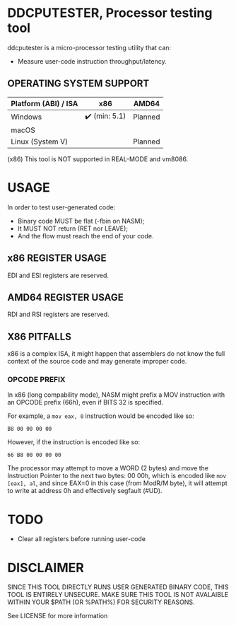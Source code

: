 # DDCPUTESTER, Processor testing tool

ddcputester is a micro-processor testing utility that can:
 - Measure user-code instruction throughput/latency.

## OPERATING SYSTEM SUPPORT

| Platform (ABI) / ISA | x86 | AMD64 |
|---|---|---|
| Windows | ✔️ (min: 5.1) | Planned |
| macOS | | |
| Linux (System V) | | Planned |

(x86) This tool is NOT supported in REAL-MODE and vm8086.

# USAGE

In order to test user-generated code:
- Binary code MUST be flat (-fbin on NASM);
- It MUST NOT return (RET nor LEAVE);
- And the flow must reach the end of your code.

## x86 REGISTER USAGE

EDI and ESI registers are reserved.

## AMD64 REGISTER USAGE

RDI and RSI registers are reserved.

## X86 PITFALLS

x86 is a complex ISA, it might happen that assemblers do not know the full context
of the source code and may generate improper code.

### OPCODE PREFIX

In x86 (long compability mode), NASM might prefix a MOV instruction with an
OPCODE prefix (66h), even if BITS 32 is specified.

For example, a `mov eax, 0` instruction would be encoded like so:
```
B8 00 00 00 00
```

However, if the instruction is encoded like so:
```
66 B8 00 00 00 00
```

The processor may attempt to move a WORD (2 bytes) and move the Instruction Pointer
to the next two bytes: 00 00h, which is encoded like `mov [eax], al`, and since
EAX=0 in this case (from ModR/M byte), it will attempt to write at address 0h and
effectively segfault (#UD).

# TODO

- Clear all registers before running user-code

# DISCLAIMER

SINCE THIS TOOL DIRECTLY RUNS USER GENERATED BINARY CODE, THIS TOOL IS ENTIRELY UNSECURE. MAKE SURE THIS TOOL IS NOT AVALAIBLE WITHIN YOUR $PATH (OR %PATH%) FOR SECURITY REASONS.

See LICENSE for more information